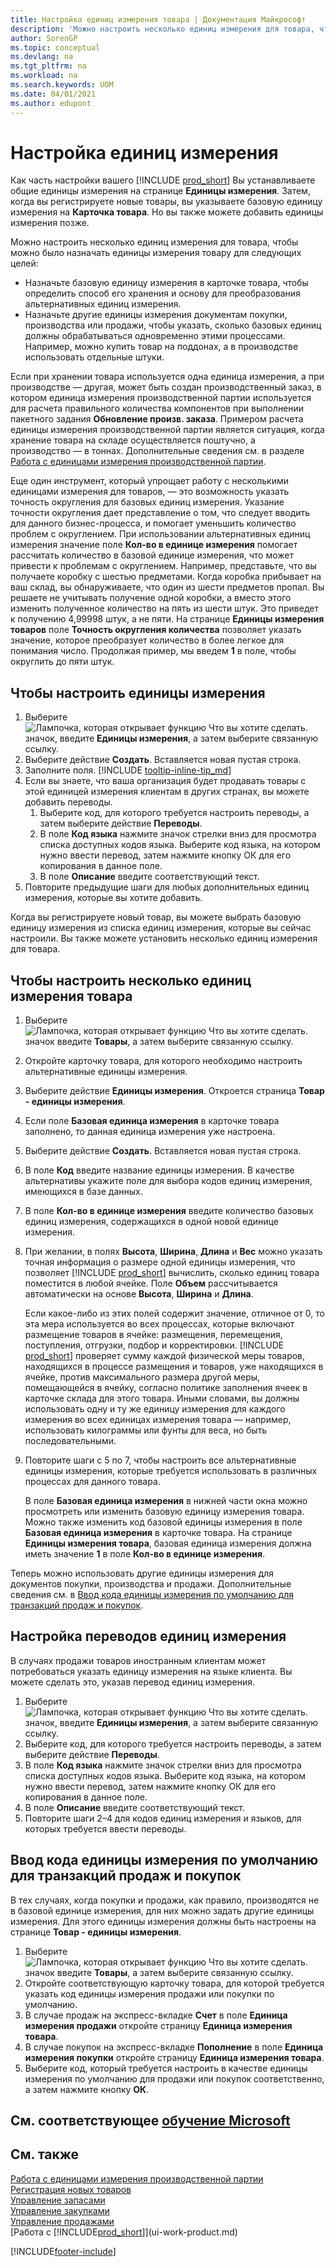 ```yaml
---
title: Настройка единиц измерения товара | Документация Майкрософт
description: 'Можно настроить несколько единиц измерения для товара, чтобы можно было назначать единицы измерения товару.'
author: SorenGP
ms.topic: conceptual
ms.devlang: na
ms.tgt_pltfrm: na
ms.workload: na
ms.search.keywords: UOM
ms.date: 04/01/2021
ms.author: edupont
---
```

# <a name="set-up-units-of-measure"></a><a name="set-up-units-of-measure"></a>Настройка единиц измерения

Как часть настройки вашего [!INCLUDE [prod_short](includes/prod_short.md)] Вы устанавливаете общие единицы измерения на странице **Единицы измерения**. Затем, когда вы регистрируете новые товары, вы указываете базовую единицу измерения на **Карточка товара**. Но вы также можете добавить единицы измерения позже.  

Можно настроить несколько единиц измерения для товара, чтобы можно было назначать единицы измерения товару для следующих целей:

- Назначьте базовую единицу измерения в карточке товара, чтобы определить способ его хранения и основу для преобразования альтернативных единиц измерения.
- Назначьте другие единицы измерения документам покупки, производства или продажи, чтобы указать, сколько базовых единиц должны обрабатываться одновременно этими процессами. Например, можно купить товар на поддонах, а в производстве использовать отдельные штуки.

Если при хранении товара используется одна единица измерения, а при производстве — другая, может быть создан производственный заказ, в котором единица измерения производственной партии используется для расчета правильного количества компонентов при выполнении пакетного задания **Обновление произв. заказа**. Примером расчета единицы измерения производственной партии является ситуация, когда хранение товара на складе осуществляется поштучно, а производство — в тоннах. Дополнительные сведения см. в разделе [Работа с единицами измерения производственной партии](production-how-to-use-the-manufacturing-batch-unit-of-measure.md).  

Еще один инструмент, который упрощает работу с несколькими единицами измерения для товаров, — это возможность указать точность округления для базовых единиц измерения. Указание точности округления дает представление о том, что следует вводить для данного бизнес-процесса, и помогает уменьшить количество проблем с округлением. При использовании альтернативных единиц измерения значение поле **Кол-во в единице измерения** помогает рассчитать количество в базовой единице измерения, что может привести к проблемам с округлением. Например, представьте, что вы получаете коробку с шестью предметами. Когда коробка прибывает на ваш склад, вы обнаруживаете, что один из шести предметов пропал. Вы решаете не учитывать получение одной коробки, а вместо этого изменить полученное количество на пять из шести штук. Это приведет к получению 4,99998 штук, а не пяти. На странице **Единицы измерения товаров** поле **Точность округления количества** позволяет указать значение, которое преобразует количество в более легкое для понимания число. Продолжая пример, мы введем **1** в поле, чтобы округлить до пяти штук.

## <a name="to-set-up-units-of-measure"></a><a name="to-set-up-units-of-measure"></a>Чтобы настроить единицы измерения

1. Выберите ![Лампочка, которая открывает функцию Что вы хотите сделать.](media/ui-search/search_small.png "Что вы хотите сделать") значок, введите **Единицы измерения**, а затем выберите связанную ссылку.  
2. Выберите действие **Создать**. Вставляется новая пустая строка.  
3. Заполните поля. [!INCLUDE [tooltip-inline-tip_md](includes/tooltip-inline-tip_md.md)]  
4. Если вы знаете, что ваша организация будет продавать товары с этой единицей измерения клиентам в других странах, вы можете добавить переводы.  
    1. Выберите код, для которого требуется настроить переводы, а затем выберите действие **Переводы**.
    2. В поле **Код языка** нажмите значок стрелки вниз для просмотра списка доступных кодов языка. Выберите код языка, на котором нужно ввести перевод, затем нажмите кнопку ОК для его копирования в данное поле.
    3. В поле **Описание** введите соответствующий текст.
5. Повторите предыдущие шаги для любых дополнительных единиц измерения, которые вы хотите добавить.  

Когда вы регистрируете новый товар, вы можете выбрать базовую единицу измерения из списка единиц измерения, которые вы сейчас настроили. Вы также можете установить несколько единиц измерения для товара.  

## <a name="to-set-up-multiple-item-units-of-measure"></a><a name="to-set-up-multiple-item-units-of-measure"></a>Чтобы настроить несколько единиц измерения товара

1. Выберите ![Лампочка, которая открывает функцию Что вы хотите сделать.](media/ui-search/search_small.png "Что вы хотите сделать") значок введите **Товары**, а затем выберите связанную ссылку.
2. Откройте карточку товара, для которого необходимо настроить альтернативные единицы измерения.
3. Выберите действие **Единицы измерения**. Откроется страница **Товар - единицы измерения**.
4. Если поле **Базовая единица измерения** в карточке товара заполнено, то данная единица измерения уже настроена.
5. Выберите действие **Создать**. Вставляется новая пустая строка.
6. В поле **Код** введите название единицы измерения. В качестве альтернативы укажите поле для выбора кодов единиц измерения, имеющихся в базе данных.
7. В поле **Кол-во в единице измерения** введите количество базовых единиц измерения, содержащихся в одной новой единице измерения.
8. При желании, в полях **Высота**, **Ширина**, **Длина** и **Вес** можно указать точная информация о размере одной единицы измерения, что позволяет [!INCLUDE [prod_short](includes/prod_short.md)] вычислить, сколько единиц товара поместится в любой ячейке. Поле **Объем** рассчитывается автоматически на основе **Высота**, **Ширина** и **Длина**.

    Если какое-либо из этих полей содержит значение, отличное от 0, то эта мера используется во всех процессах, которые включают размещение товаров в ячейке: размещения, перемещения, поступления, отгрузки, подбор и корректировки. [!INCLUDE [prod_short](includes/prod_short.md)] проверяет сумму каждой физической меры товаров, находящихся в процессе размещения и товаров, уже находящихся в ячейке, против максимального размера другой меры, помещающейся в ячейку, согласно политике заполнения ячеек в карточке склада для этого товара. Иными словами, вы должны использовать одну и ту же единицу измерения для каждого измерения во всех единицах измерения товара — например, использовать килограммы или фунты для веса, но быть последовательными.
9. Повторите шаги с 5 по 7, чтобы настроить все альтернативные единицы измерения, которые требуется использовать в различных процессах для данного товара.

    В поле **Базовая единица измерения** в нижней части окна можно просмотреть или изменить базовую единицу измерения товара. Можно также изменить код базовой единицы измерения в поле **Базовая единица измерения** в карточке товара. На странице **Единицы измерения товара**, базовая единица измерения должна иметь значение **1** в поле **Кол-во в единице измерения**.

Теперь можно использовать другие единицы измерения для документов покупки, производства и продажи. Дополнительные сведения см. в [Ввод кода единицы измерения по умолчанию для транзакций продаж и покупок](#to-enter-a-default-unit-of-measure-code-for-sales-and-purchasing-transactions).  

## <a name="to-set-up-unit-of-measure-translations"></a><a name="to-set-up-unit-of-measure-translations"></a>Настройка переводов единиц измерения

В случаях продажи товаров иностранным клиентам может потребоваться указать единицу измерения на языке клиента. Вы можете сделать это, указав перевод единиц измерения.

1. Выберите ![Лампочка, которая открывает функцию Что вы хотите сделать.](media/ui-search/search_small.png "Что вы хотите сделать") значок, введите **Единицы измерения**, а затем выберите связанную ссылку.
2. Выберите код, для которого требуется настроить переводы, а затем выберите действие **Переводы**.
3. В поле **Код языка** нажмите значок стрелки вниз для просмотра списка доступных кодов языка. Выберите код языка, на котором нужно ввести перевод, затем нажмите кнопку ОК для его копирования в данное поле.
4. В поле **Описание** введите соответствующий текст.
5. Повторите шаги 2–4 для кодов единиц измерения и языков, для которых требуется ввести переводы.

## <a name="to-enter-a-default-unit-of-measure-code-for-sales-and-purchasing-transactions"></a><a name="to-enter-a-default-unit-of-measure-code-for-sales-and-purchasing-transactions"></a>Ввод кода единицы измерения по умолчанию для транзакций продаж и покупок

В тех случаях, когда покупки и продажи, как правило, производятся не в базовой единице измерения, для них можно задать другие единицы измерения. Для этого единицы измерения должны быть настроены на странице **Товар - единицы измерения**.

1. Выберите ![Лампочка, которая открывает функцию Что вы хотите сделать.](media/ui-search/search_small.png "Что вы хотите сделать") значок введите **Товары**, а затем выберите связанную ссылку.
2. Откройте соответствующую карточку товара, для которой требуется указать код единицы измерения продажи или покупки по умолчанию.
3. В случае продаж на экспресс-вкладке **Счет** в поле **Единица измерения продажи** откройте страницу **Единица измерения товара**.
4. В случае покупок на экспресс-вкладке **Пополнение** в поле **Единица измерения покупки** откройте страницу **Единица измерения товара**.
5. Выберите код, который требуется настроить в качестве единицы измерения по умолчанию для продажи или покупок соответственно, а затем нажмите кнопку **ОК**.

## <a name="see-related-microsoft-training"></a><a name="see-related-microsoft-training"></a>См. соответствующее [обучение Microsoft](/training/modules/trade-master-data-dynamics-365-business-central/)

## <a name="see-also"></a><a name="see-also"></a>См. также

[Работа с единицами измерения производственной партии](production-how-to-use-the-manufacturing-batch-unit-of-measure.md)  
[Регистрация новых товаров](inventory-how-register-new-items.md)  
[Управление запасами](inventory-manage-inventory.md)  
[Управление закупками](purchasing-manage-purchasing.md)  
[Управление продажами](sales-manage-sales.md)  
[Работа с [!INCLUDE[prod_short](includes/prod_short.md)]](ui-work-product.md)  


[!INCLUDE[footer-include](includes/footer-banner.md)]

